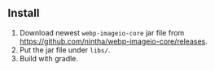 ## Install 

1. Download newest `webp-imageio-core` jar file from https://github.com/nintha/webp-imageio-core/releases.
2. Put the jar file under `libs/`.
3. Build with gradle.